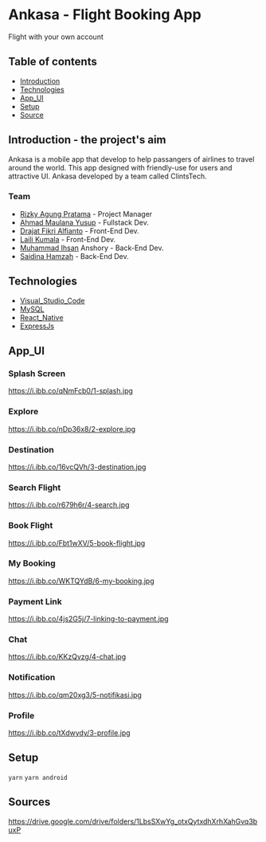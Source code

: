 
# Ankasa - Flight Booking App

 Flight with your own account

## Table of contents

* [Introduction](##Introduction)
* [Technologies](##Technologies)
* [App_UI](##App_UI)
* [Setup](##Setup)
* [Source](##Source)

## Introduction - the project's aim
 Ankasa is a mobile app that develop to help passangers of airlines to travel around the world. This app designed with friendly-use for users and attractive UI. Ankasa developed by a team called ClintsTech.
### Team
* [Rizky Agung Pratama](https://github.com/orgs/ClintsTech/people/rizkyagung18) - Project Manager
* [Ahmad Maulana Yusup](https://github.com/orgs/ClintsTech/people/amyusup) - Fullstack Dev.
* [Drajat Fikri Alfianto](https://github.com/orgs/ClintsTech/people/drajat824) - Front-End Dev.
* [Laili Kumala](https://github.com/orgs/ClintsTech/people/lailikumala92) - Front-End Dev.
* [Muhammad Ihsan](https://github.com/orgs/ClintsTech/people/anshoryihsan) Anshory - Back-End Dev.
* [Saidina Hamzah](https://github.com/orgs/ClintsTech/people/Saidhamzah) - Back-End Dev.

## Technologies
* [Visual_Studio_Code](https://code.visualstudio.com/)
* [MySQL](https://www.mysql.com/)
* [React_Native](https://reactnative.dev/)
* [ExpressJs](https://expressjs.com/)

## App_UI
### Splash Screen
https://i.ibb.co/qNmFcb0/1-splash.jpg
### Explore
https://i.ibb.co/nDp36x8/2-explore.jpg
### Destination
https://i.ibb.co/16vcQVh/3-destination.jpg
### Search Flight
https://i.ibb.co/r679h6r/4-search.jpg
### Book Flight
https://i.ibb.co/Fbt1wXV/5-book-flight.jpg
### My Booking
https://i.ibb.co/WKTQYdB/6-my-booking.jpg
### Payment Link
https://i.ibb.co/4js2G5j/7-linking-to-payment.jpg
### Chat
https://i.ibb.co/KKzQvzg/4-chat.jpg
### Notification
https://i.ibb.co/qm20xg3/5-notifikasi.jpg
### Profile
https://i.ibb.co/tXdwydy/3-profile.jpg


## Setup

`yarn`
`yarn android`

## Sources
https://drive.google.com/drive/folders/1LbsSXwYg_otxQytxdhXrhXahGvq3buxP